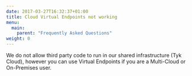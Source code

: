 ```yaml
---
date: 2017-03-27T16:32:37+01:00
title: Cloud Virtual Endpoints not working
menu:
  main:
    parent: "Frequently Asked Questions"
weight: 0 
---
```


We do not allow third party code to run in our shared infrastructure (Tyk Cloud), however you can use Virtual Endpoints if you are a Multi-Cloud or On-Premises user.



